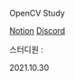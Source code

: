 OpenCV Study 

[Notion](https://www.notion.so/modulabs/OpenCV-823c298baecb46e2b9fdf789f7287f60)
[Discord](https://discord.com/channels/905647017513091142/905647017513091145)

스터디원 : 

2021.10.30
